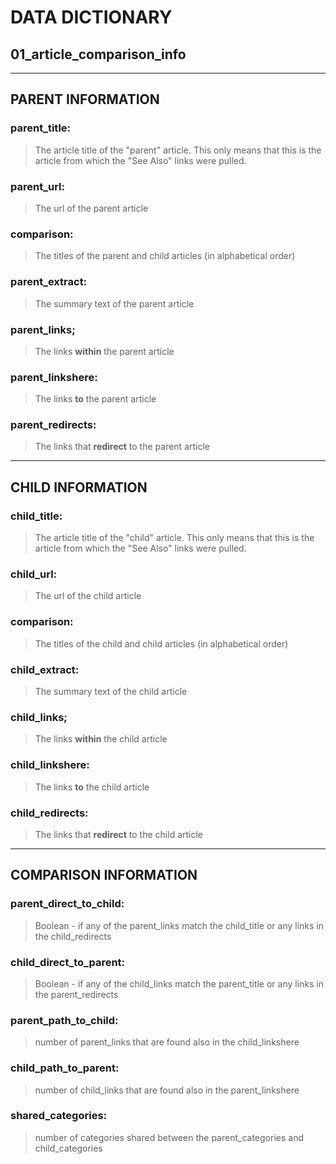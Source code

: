 # DATA DICTIONARY
## 01_article_comparison_info
___

## PARENT INFORMATION

### parent_title:

> The article title of the "parent" article. This only means that this is the article from which the "See Also" links were pulled.

### parent_url:

> The url of the parent article

### comparison:

> The titles of the parent and child articles (in alphabetical order)

### parent_extract:

> The summary text of the parent article

### parent_links;

> The links **within** the parent article

### parent_linkshere: 

> The links **to** the parent article

### parent_redirects:

> The links that **redirect** to the parent article
___

## CHILD INFORMATION

### child_title:

> The article title of the "child" article. This only means that this is the article from which the "See Also" links were pulled.

### child_url:

> The url of the child article

### comparison:

> The titles of the child and child articles (in alphabetical order)

### child_extract:

> The summary text of the child article

### child_links;

> The links **within** the child article

### child_linkshere: 

> The links **to** the child article

### child_redirects:

> The links that **redirect** to the child article
___

## COMPARISON INFORMATION

### parent_direct_to_child:

> Boolean - if any of the parent_links match the child_title or any links in the child_redirects

### child_direct_to_parent:

> Boolean - if any of the child_links match the parent_title or any links in the parent_redirects

### parent_path_to_child:

> number of parent_links that are found also in the child_linkshere

### child_path_to_parent:

> number of child_links that are found also in the parent_linkshere

### shared_categories:

> number of categories shared between the parent_categories and child_categories